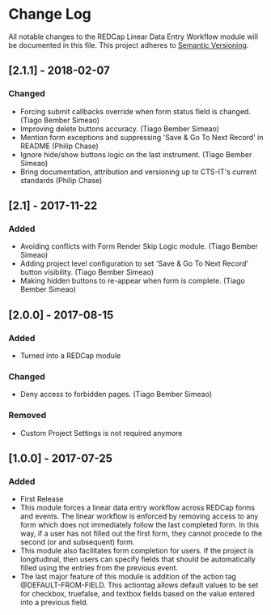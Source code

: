 # Change Log
All notable changes to the REDCap Linear Data Entry Workflow module will be documented in this file.
This project adheres to [Semantic Versioning](http://semver.org/).


## [2.1.1] - 2018-02-07
### Changed
- Forcing submit callbacks override when form status field is changed. (Tiago Bember Simeao)
- Improving delete buttons accuracy. (Tiago Bember Simeao)
- Mention form exceptions and suppressing 'Save & Go To Next Record' in README (Philip Chase)
- Ignore hide/show buttons logic on the last instrument. (Tiago Bember Simeao)
- Bring documentation, attribution and versioning up to CTS-IT's current standards (Philip Chase)


## [2.1] - 2017-11-22
### Added
- Avoiding conflicts with Form Render Skip Logic module. (Tiago Bember Simeao)
- Adding project level configuration to set 'Save & Go To Next Record' button visibility. (Tiago Bember Simeao)
- Making hidden buttons to re-appear when form is complete. (Tiago Bember Simeao)


## [2.0.0] - 2017-08-15
### Added
- Turned into a REDCap module

### Changed
- Deny access to forbidden pages. (Tiago Bember Simeao)

### Removed
- Custom Project Settings is not required anymore


## [1.0.0] - 2017-07-25
### Added
- First Release
- This module forces a linear data entry workflow across REDCap forms and events. The linear workflow is enforced by removing access to any form which does not immediately follow the last completed form. In this way, if a user has not filled out the first form, they cannot procede to the second (or and subsequent) form.
- This module also facilitates form completion for users. If the project is longitudinal, then users can specify fields that should be automatically filled using the entries from the previous event.
- The last major feature of this module is addition of the action tag @DEFAULT-FROM-FIELD. This actiontag allows default values to be set for checkbox, truefalse, and textbox fields based on the value entered into a previous field.

